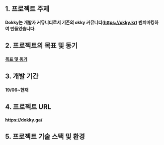 ## 1. 프로젝트 주제

#### Dokky는 개발자 커뮤니티로서 기존의 okky 커뮤니티(https://okky.kr) 벤치마킹하여 만들었습니다.

## 2. 프로젝트의 목표 및 동기

#### [목표 및 동기](https://github.com/ytw9699/Dokky/wiki/%ED%94%84%EB%A1%9C%EC%A0%9D%ED%8A%B8%EC%9D%98-%EB%8F%99%EA%B8%B0-%EB%B0%8F-%EB%AA%A9%ED%91%9C) 

## 3. 개발 기간

#### 19/06~현재

## 4. 프로젝트 URL

#### https://dokky.ga/

## 5. 프로젝트 기술 스택 및 환경
